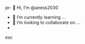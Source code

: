 pr- 👋 Hi, I’m @aness2030

- 🌱 I’m currently learning ...
- 💞️ I’m looking to collaborate on ...
- 

esc
